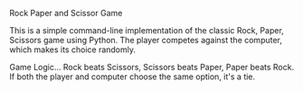 Rock Paper and Scissor Game

This is a simple command-line implementation of the classic Rock, Paper, Scissors game using Python. The player competes against the computer, which makes its choice randomly.

Game Logic...
Rock beats Scissors, 
Scissors beats Paper, 
Paper beats Rock.
If both the player and computer choose the same option, it's a tie.
